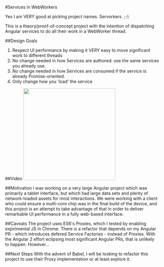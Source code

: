 #Services in WebWorkers

Yes I am VERY good at picking project names. Servorkers. ;-)

This is a theory/proof-of-concept project with the intention of dispatching
Angular services to do all their work in a WebWorker thread.

##Design Goals
1. Respect UI performance by making it VERY easy to move significant work to different threads
1. No change needed in how Services are authored: use the same services you already use.
1. No change needed in how Services are consumed if the service is already Promise-oriented.
1. Only change how you 'load' the service

##Video
<a href="https://vimeo.com/133250679">
	<img src="https://farm6.staticflickr.com/5674/21468335125_827ad8e8a5_h.jpg" width="300" />
</a>


##Motivation
I was working on a very large Angular project which was primarily a tablet interface, but which
had large data sets and plenty of network-loaded assets for most interactions. We were working with
a client who could ensure a mutli-core chip was in the final build of the device, and this project
is an attempt to take advantage of that in order to deliver remarkable UI performance in a fully
web-based interface.

##Caveats
The project uses ES6's Proxies, which I tested by enabling expirimental JS in Chrome.
There is a refactor that depends on my Angular PR - which introduces defered Service Factories -
instead of Proxies. With the Angular 2 effort eclipsing most significant Angular PRs, that is 
unlikely to happen. However...

##Next Steps
With the advent of Babel, I will be looking to refactor this project to use their Proxy implementation
or at least explore it.
